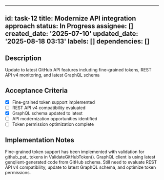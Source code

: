 ______________________________________________________________________

## id: task-12 title: Modernize API integration approach status: In Progress assignee: [] created_date: '2025-07-10' updated_date: '2025-08-18 03:13' labels: [] dependencies: []

## Description

Update to latest GitHub API features including fine-grained tokens, REST API v4 monitoring, and latest GraphQL schema

## Acceptance Criteria

- [x] Fine-grained token support implemented
- [ ] REST API v4 compatibility evaluated
- [x] GraphQL schema updated to latest
- [ ] API modernization opportunities identified
- [ ] Token permission optimization complete

## Implementation Notes

Fine-grained token support has been implemented with validation for github_pat\_ tokens in ValidateGitHubToken(). GraphQL client is using latest genqlient-generated code from GitHub schema. Still need to evaluate REST API v4 compatibility, update to latest GraphQL schema, and optimize token permissions.
